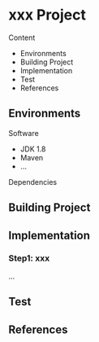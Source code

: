 # xxx Project

Content

- Environments
- Building Project
- Implementation
- Test
- References

## Environments

Software

- JDK 1.8
- Maven
- ...

Dependencies

## Building Project



## Implementation

### Step1: xxx

...

## Test



## References